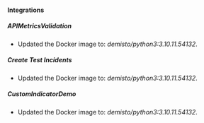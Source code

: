 #### Integrations
##### APIMetricsValidation
- Updated the Docker image to: *demisto/python3:3.10.11.54132*.
##### Create Test Incidents
- Updated the Docker image to: *demisto/python3:3.10.11.54132*.
##### CustomIndicatorDemo
- Updated the Docker image to: *demisto/python3:3.10.11.54132*.
